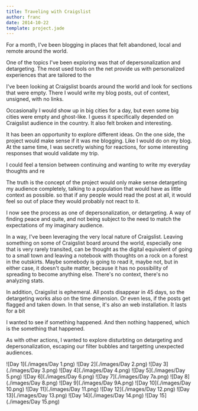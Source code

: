 ```yaml
---
title: Traveling with Craigslist
author: franc
date: 2014-10-22
template: project.jade
---
```


<link href="style.css" media="all" rel="stylesheet" type="text/css" />
<script type="text/javascript" src="./d3.min.js"></script>
<script type="text/javascript" src="./underscore.min.js"></script>
<script type="text/javascript" src="./topojson.v0.min.js"></script>

<div id="map" style="width: 500px"></div>

For a month, I've been blogging in places that felt abandoned, local and remote around the world.

One of the topics I've been exploring was that of depersonalization and detargeting. The most used tools on the net provide us with personalized experiences that are tailored to the 

I've been looking at Craigslist boards around the world and look for sections that were empty. There I would write my blog posts, out of context, unsigned, with no links. 

Occasionally I would show up in big cities for a day, but even some big cities were empty and ghost-like. I guess it specifically depended on Craigslist audience in the country. It also felt broken and interesting. 

It has been an opportunity to explore different ideas. On the one side, the project would make sense if it was me blogging. Like I would do on my blog. At the same time, I was secretly wishing for reactions, for some interesting responses that would validate my trip.

I could feel a tension between continuing and wanting to write my everyday thoughts and re

The truth is the concept of the project would only make sense detargeting my audience completely, talking to a population that would have as little context as possible. so that if any people would  read the post at all, it would feel so out of place they would probably not react to it.

I now see the process as one of depersonalization, or detargeting. A way of finding peace and quite, and not being subject to the need to match the expectations of my imaginary audience.

In a way, I've been leveraging the very local nature of Craigslist. Leaving something on some of Craigslist board around the world, especially one that is very rarely transited, can be thought as the digital equivalent of going to a small town and leaving a notebook with thoughts on a rock on a forest in the outskirts. Maybe somebody is going to read it, maybe not, but in either case, it doesn't quite matter, because it has no possibility of spreading to become anything else. There's no context, there's no analyzing stats.

In addition, Craigslist is ephemeral. All posts disappear in 45 days, so the detargeting works also on the time dimension. Or even less, if the posts get flagged and taken down. In that sense, it's also an web installation. It lasts for a bit 

I wanted to see if something happened. And then nothing happened, which is the something that happened.

As with other actions, I wanted to explore disturbting on detargeting and depersonalization, escaping our filter bubbles and targetting unexpected audiences.

![Day 1](./images/Day 1.png)
![Day 2](./images/Day 2.png)
![Day 3](./images/Day 3.png)
![Day 4](./images/Day 4.png)
![Day 5](./images/Day 5.png)
![Day 6](./images/Day 6.png)
![Day 7](./images/Day 7a.png)
![Day 8](./images/Day 8.png)
![Day 9](./images/Day 9A.png)
![Day 10](./images/Day 10.png)
![Day 11](./images/Day 11.png)
![Day 12](./images/Day 12.png)
![Day 13](./images/Day 13.png)
![Day 14](./images/Day 14.png)
![Day 15](./images/Day 15.png)


<script type="text/javascript" src="./trip.js"></script>  